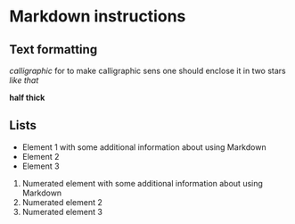 # Markdown instructions

## Text formatting

*calligraphic* for to make calligraphic sens one should enclose it in two stars *like that*

**half thick**

## Lists

* Element 1 with some additional information about using Markdown
* Element 2
* Element 3

1. Numerated element with some additional information about using Markdown
2. Numerated element 2
3. Numerated element 3

